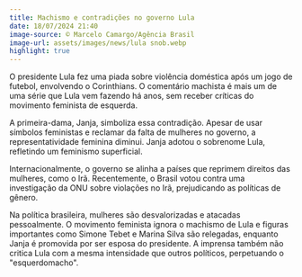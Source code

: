 ```yaml
---
title: Machismo e contradições no governo Lula
date: 18/07/2024 21:40
image-source: © Marcelo Camargo/Agência Brasil
image-url: assets/images/news/lula snob.webp
highlight: true
---
```


O presidente Lula fez uma piada sobre violência doméstica após um jogo de futebol, envolvendo o Corinthians. O comentário machista é mais um de uma série que Lula vem fazendo há anos, sem receber críticas do movimento feminista de esquerda.

A primeira-dama, Janja, simboliza essa contradição. Apesar de usar símbolos feministas e reclamar da falta de mulheres no governo, a representatividade feminina diminui. Janja adotou o sobrenome Lula, refletindo um feminismo superficial.

Internacionalmente, o governo se alinha a países que reprimem direitos das mulheres, como o Irã. Recentemente, o Brasil votou contra uma investigação da ONU sobre violações no Irã, prejudicando as políticas de gênero.

Na política brasileira, mulheres são desvalorizadas e atacadas pessoalmente. O movimento feminista ignora o machismo de Lula e figuras importantes como Simone Tebet e Marina Silva são relegadas, enquanto Janja é promovida por ser esposa do presidente. A imprensa também não critica Lula com a mesma intensidade que outros políticos, perpetuando o "esquerdomacho".